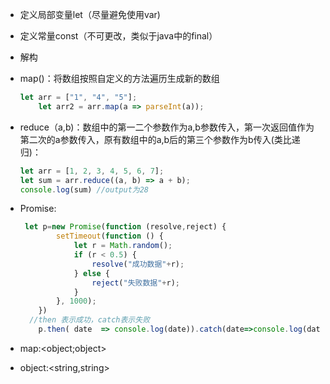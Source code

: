+ 定义局部变量let（尽量避免使用var)

+ 定义常量const（不可更改，类似于java中的final）

+ 解构

+ map()：将数组按照自定义的方法遍历生成新的数组

  ```javascript
  let arr = ["1", "4", "5"];
      let arr2 = arr.map(a => parseInt(a));
  ```

  

+ reduce（a,b)：数组中的第一二个参数作为a,b参数传入，第一次返回值作为第二次的a参数传入，原有数组中的a,b后的第三个参数作为b传入(类比递归)：

  ```javascript
  let arr = [1, 2, 3, 4, 5, 6, 7];
  let sum = arr.reduce((a, b) => a + b);
  console.log(sum) //output为28	
  ```

+ Promise:

  ```javascript
   let p=new Promise(function (resolve,reject) {
          setTimeout(function () {
              let r = Math.random();
              if (r < 0.5) {
                  resolve("成功数据"+r);
              } else {
                  reject("失败数据"+r);
              }
          }, 1000);
      })
   	//then 表示成功，catch表示失败
      p.then( date  => console.log(date)).catch(date=>console.log(date));
  ```

+ map:<object;object>

+ object:<string,string>

